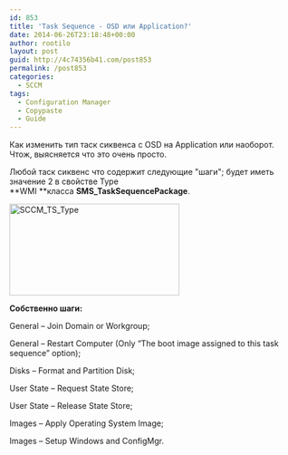 ```yaml
---
id: 853
title: 'Task Sequence - OSD или Application?'
date: 2014-06-26T23:18:48+00:00
author: rootilo
layout: post
guid: http://4c74356b41.com/post853
permalink: /post853
categories:
  - SCCM
tags:
  - Configuration Manager
  - Copypaste
  - Guide
---
```

Как изменить тип таск сиквенса с OSD на Application или наоборот. Чтож, выясняется что это очень просто.
  
Любой таск сиквенс что содержит следующие "шаги"; будет иметь значение 2 в свойстве Type **WMI **класса **SMS_TaskSequencePackage**.

<a href="http://4c74356b41.com/wp-content/uploads/2016/02/SCCM_TS_Type.png" rel="attachment wp-att-4854"><img src="http://4c74356b41.com/wp-content/uploads/2016/02/SCCM_TS_Type-300x162.png" alt="SCCM_TS_Type" width="300" height="162" /></a>

**Собственно шаги:**
  
General – Join Domain or Workgroup;
  
General – Restart Computer (Only “The boot image assigned to this task sequence” option);
  
Disks – Format and Partition Disk;
  
User State – Request State Store;
  
User State – Release State Store;
  
Images – Apply Operating System Image;
  
Images – Setup Windows and ConfigMgr.